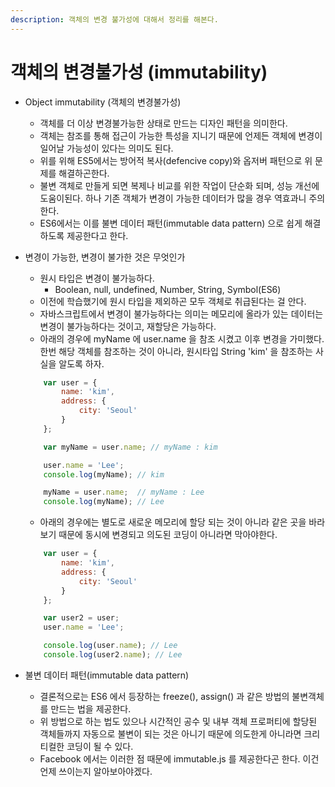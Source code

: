 ```yaml
---
description: 객체의 변경 불가성에 대해서 정리를 해본다.
---
```


# 객체의 변경불가성 \(immutability\)

* Object immutability \(객체의 변경불가성\)
  * 객체를 더 이상 변경불가능한 상태로 만드는 디자인 패턴을 의미한다.
  * 객체는 참조를 통해 접근이 가능한 특성을 지니기 때문에 언제든 객체에 변경이 일어날 가능성이 있다는 의미도 된다.
  * 위를 위해 ES5에서는 방어적 복사\(defencive copy\)와 옵저버 패턴으로 위 문제를 해결하곤한다.
  * 불변 객체로 만들게 되면 복제나 비교를 위한 작업이 단순화 되며, 성능 개선에 도움이된다. 하나 기존 객체가 변경이 가능한 데이터가 많을 경우 역효과니 주의한다.
  * ES6에서는 이를 불변 데이터 패턴\(immutable data pattern\) 으로 쉽게 해결하도록 제공한다고 한다.
* 변경이 가능한, 변경이 불가한 것은 무엇인가

  * 원시 타입은 변경이 불가능하다.
    * Boolean, null, undefined, Number, String, Symbol\(ES6\)
  * 이전에 학습했기에 원시 타입을 제외하곤 모두 객체로 취급된다는 걸 안다.
  * 자바스크립트에서 변경이 불가능하다는 의미는 메모리에 올라가 있는 데이터는 변경이 불가능하다는 것이고, 재할당은 가능하다.
  * 아래의 경우에 myName 에 user.name 을 참조 시켰고 이후 변경을 가미했다. 한번 해당 객체를 참조하는 것이 아니라, 원시타입 String 'kim' 을 참조하는 사실을 알도록 하자.

  ```javascript
      var user = {
          name: 'kim',
          address: {
              city: 'Seoul'
          }
      };

      var myName = user.name; // myName : kim

      user.name = 'Lee';
      console.log(myName); // kim

      myName = user.name;  // myName : Lee
      console.log(myName); // Lee
  ```

  * 아래의 경우에는 별도로 새로운 메모리에 할당 되는 것이 아니라 같은 곳을 바라보기 때문에 동시에 변경되고 의도된 코딩이 아니라면 막아야한다.

  ```javascript
      var user = {
          name: 'kim',
          address: {
              city: 'Seoul'
          }
      };

      var user2 = user; 
      user.name = 'Lee';

      console.log(user.name); // Lee
      console.log(user2.name); // Lee
  ```

* 불변 데이터 패턴\(immutable data pattern\)
  * 결론적으로는 ES6 에서 등장하는 freeze\(\), assign\(\) 과 같은 방법의 불변객체를 만드는 법을 제공한다.
  * 위 방법으로 하는 법도 있으나 시간적인 공수 및 내부 객체 프로퍼티에 할당된 객체들까지 자동으로 불변이 되는 것은 아니기 때문에 의도한게 아니라면 크리티컬한 코딩이 될 수 있다.
  * Facebook 에서는 이러한 점 때문에 immutable.js 를 제공한다곤 한다. 이건 언제 쓰이는지 알아보아야겠다.

